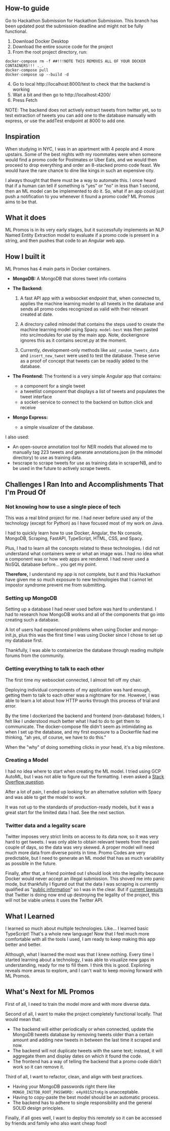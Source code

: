 ## How-to guide

Go to Hackathon Submission for Hackathon Submission. This branch has been updated post the submission deadline and might not be fully functional.

1. Download Docker Desktop
2. Download the entire source code for the project
3. From the root project directory, run:
```
docker-compose rm -f ##!!!NOTE THIS REMOVES ALL OF YOUR DOCKER CONTAINERS!!! ._.
docker-compose pull
docker-compose up --build -d
```
4. Go to local http://localhost:8000/test to check that the backend is working
5. Wait a bit and then go to http://localhost:4200/ 
6. Press Fetch 

NOTE: The backend does not actively extract tweets from twitter yet, so to test extraction of tweets you can add one to the database manually with express, or use the addTest endpoint at 8000 to add one. 

## Inspiration

When studying in NYC, I was in an apartment with 4 people and 4 more upstairs. Some of the best nights with my roommates were when someone would find a promo code for Postmates or Uber Eats, and we would then proceed to drop everything and order an 8-stacked promo code feast. We would have the rare chance to dine like kings in such an expensive city.

I always thought that there must be a way to automate this. I once heard that if a human can tell if something is "yes" or "no" in less than 1 second, then an ML model can be implemented to do it. So, what if an app could just push a notification to you whenever it found a promo code? ML Promos aims to be that.

## What it does

ML Promos is in its very early stages, but it successfully implements an NLP Named Entity Extraction model to evaluate if a promo code is present in a string, and then pushes that code to an Angular web app.

## How I built it

ML Promos has 4 main parts in Docker containers.

- **MongoDB:** A MongoDB that stores tweet info contains
- **The Backend:**
    1. A fast API app with a websocket endpoint that, when connected to, applies the machine learning model to all tweets in the database and sends all promo codes recognized as valid with their relevant created at date.

    2. A directory called mlmodel that contains the steps used to create the machine learning model using Spacy. `model-best` was then pasted into src/modules for use by the main app. Note, dockerignore ignores this as it contains secret.py at the moment.

    3. Currently, development-only methods like `add_random_tweets_data` and `insert_new_tweet` were used to test the database. These serve as a proof of concept that tweets can be readily added to the database.

- **The Frontend:** The frontend is a very simple Angular app that contains:
    - a component for a single tweet
    - a tweetlist component that displays a list of tweets and populates the tweet interface
    - a socket-service to connect to the backend on button click and receive
- **Mongo Express:**
    - a simple visualizer of the database.

I also used:
- An open-source annotation tool for NER models that allowed me to manually tag 223 tweets and generate annotations.json (in the mlmodel directory) to use as training data.
- twscrape to scrape tweets for use as training data in scraperNB, and to be used in the future to actively scrape tweets.

## Challenges I Ran Into and Accomplishments That I'm Proud Of

### Not knowing how to use a single piece of tech

This was a real blind project for me. I had never before used any of the technology (except for Python) as I have focused most of my work on Java.

I had to quickly learn how to use Docker, Angular, the Nx console, MongoDB, Scraping, FastAPI, TypeScript, HTML, CSS, and Spacy.

Plus, I had to learn all the concepts related to these technologies. I did not understand what containers were or what an image was. I had no idea what a component was or how web apps are rendered. I had never used a NoSQL database before... you get my point.

**Therefore,** I understand my app is not complete, but it and this Hackathon have given me so much exposure to new technologies that I cannot let impostor syndrome prevent me from submitting.

### Setting up MongoDB

Setting up a database I had never used before was hard to understand. I had to research how MongoDB works and all of the components that go into creating such a database.

A lot of users had experienced problems when using Docker and mongo-init.js, plus this was the first time I was using Docker since I chose to set up my database first.

Thankfully, I was able to containerize the database through reading multiple forums from the community.

### Getting everything to talk to each other

The first time my websocket connected, I almost fell off my chair.

Deploying individual components of my application was hard enough, getting them to talk to each other was a nightmare for me. However, I was able to learn a lot about how HTTP works through this process of trial and error.

By the time I dockerized the backend and frontend (non-database) folders, I felt like I understood much better what I had to do to get them to communicate. The docker-compose file didn't seem as intimidating as when I set up the database, and my first exposure to a Dockerfile had me thinking, "ah yes, of course, we have to do this."

When the "why" of doing something clicks in your head, it's a big milestone.

### Creating a Model

I had no idea where to start when creating the ML model. I tried using GCP AutoML, but I was not able to figure out the formatting. I even asked a [Stack Overflow question](https://stackoverflow.com/questions/77434606/validate-json-lines-from-public-yaml-schema-preparing-data-for-automl-entity-e).

After a lot of pain, I ended up looking for an alternative solution with Spacy and was able to get the model to work.

It was not up to the standards of production-ready models, but it was a great start for the limited data I had. See the next section.

### Twitter data and a legality scare

Twitter imposes very strict limits on access to its data now, so it was very hard to get tweets. I was only able to obtain relevant tweets from the past couple of days, so the data was very skewed. A proper model will need much more data from diverse points in time. Promo Codes are very predictable, but I need to generate an ML model that has as much variability as possible in the future.

Finally, after that, a friend pointed out I should look into the legality because Docker would never accept an illegal submission. This shoved me into panic mode, but thankfully I figured out that the data I was scraping is currently qualified as "[public information](https://cdn.ca9.uscourts.gov/datastore/opinions/2022/04/18/17-16783.pdf)" so I was in the clear. But if [current lawsuits](https://regmedia.co.uk/2023/07/14/twitter-doe-scraping-suit.pdf) that Twitter is doing now end up destroying the legality of the project, this will not be viable unless it uses the Twitter API.

## What I Learned

I learned so much about multiple technologies. Like... I learned basic TypeScript! That's a whole new language! Now that I feel much more comfortable with all the tools I used, I am ready to keep making this app better and better.

Although, what I learned the most was that I knew nothing. Every time I started learning about a technology, I was able to visualize new gaps in understanding, ready for me to fill them. I think this is good. Exploring reveals more areas to explore, and I can't wait to keep moving forward with ML Promos.

## What's Next for ML Promos

First of all, I need to train the model more and with more diverse data.

Second of all, I want to make the project completely functional locally. That would mean that:
- The backend will either periodically or when connected, update the MongoDB tweets database by removing tweets older than a certain amount and adding new tweets in between the last time it scraped and now.
- The backend will not duplicate tweets with the same text; instead, it will aggregate them and display dates on which it found the code.
- The frontend has a way of telling the backend that a promo code didn't work so it can remove it.

Third of all, I want to refactor, clean, and align with best practices.

- Having your MongoDB passwords right there like `MONGO_INITDB_ROOT_PASSWORD: e4yX8152tnKg` is unacceptable.
- Having to copy-paste the best model should be an automatic process.
- The backend has to adhere to single responsibility and the general SOLID design principles.

Finally, if all goes well, I want to deploy this remotely so it can be accessed by friends and family who also want cheap food!